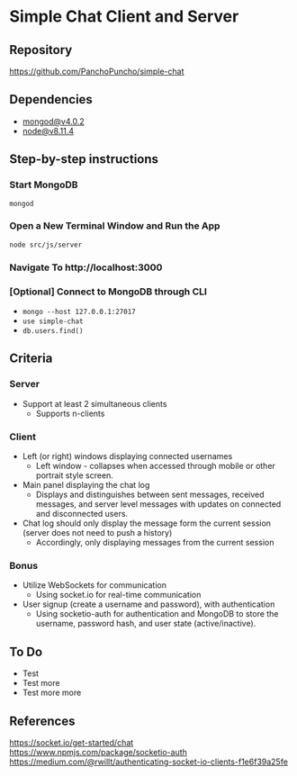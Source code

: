 
# Simple Chat Client and Server

## Repository

https://github.com/PanchoPuncho/simple-chat

## Dependencies

- mongod@v4.0.2
- node@v8.11.4

## Step-by-step instructions

### Start MongoDB

`mongod`

### Open a New Terminal Window and Run the App

`node src/js/server`

### Navigate To http://localhost:3000

### [Optional] Connect to MongoDB through CLI

- `mongo --host 127.0.0.1:27017`
- `use simple-chat`
- `db.users.find()`

## Criteria

### Server

- Support at least 2 simultaneous clients
  - Supports n-clients

### Client

- Left (or right) windows displaying connected usernames
  - Left window - collapses when accessed through mobile or other portrait style screen.
- Main panel displaying the chat log
  - Displays and distinguishes between sent messages, received messages, and server level messages with updates on connected and disconnected users.
- Chat log should only display the message form the current session (server does not need to push a history)
  - Accordingly, only displaying messages from the current session

### Bonus

- Utilize WebSockets for communication
  - Using socket.io for real-time communication
- User signup (create a username and password), with authentication
  - Using socketio-auth for authentication and MongoDB to store the username, password hash, and user state (active/inactive).

## To Do

- Test
- Test more
- Test more more

## References

https://socket.io/get-started/chat  
https://www.npmjs.com/package/socketio-auth  
https://medium.com/@rwillt/authenticating-socket-io-clients-f1e6f39a25fe  
